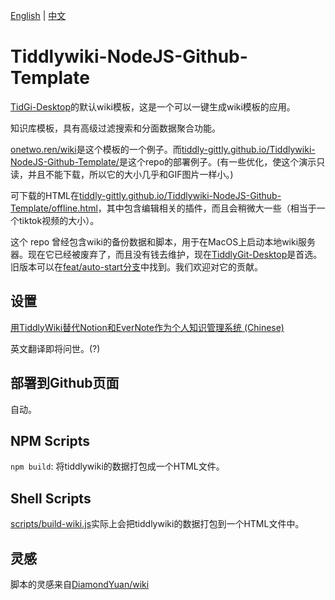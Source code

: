[English](/README.md) | [中文](/README_zh-CN.md)

# Tiddlywiki-NodeJS-Github-Template

[TidGi-Desktop](https://github.com/tiddly-gittly/TidGi-Desktop)的默认wiki模板，这是一个可以一键生成wiki模板的应用。

知识库模板，具有高级过滤搜索和分面数据聚合功能。

[onetwo.ren/wiki](https://onetwo.ren/wiki)是这个模板的一个例子。而[tiddly-gittly.github.io/Tiddlywiki-NodeJS-Github-Template/](https://tiddly-gittly.github.io/Tiddlywiki-NodeJS-Github-Template/)是这个repo的部署例子。(有一些优化，使这个演示只读，并且不能下载，所以它的大小几乎和GIF图片一样小。)

可下载的HTML在[tiddly-gittly.github.io/Tiddlywiki-NodeJS-Github-Template/offline.html](https://tiddly-gittly.github.io/Tiddlywiki-NodeJS-Github-Template/offline.html)，其中包含编辑相关的插件，而且会稍微大一些（相当于一个tiktok视频的大小）。

这个 repo 曾经包含wiki的备份数据和脚本，用于在MacOS上启动本地wiki服务器。现在它已经被废弃了，而且没有钱去维护，现在[TiddlyGit-Desktop](https://github.com/tiddly-gittly/TiddlyGit-Desktop)是首选。旧版本可以在[feat/auto-start分支](https://github.com/tiddly-gittly/Tiddlywiki-NodeJS-Github-Template/tree/feat/auto-start)中找到。我们欢迎对它的贡献。

## 设置

[用TiddlyWiki替代Notion和EverNote作为个人知识管理系统 (Chinese)](https://onetwo.ren/%E7%94%A8tiddlywiki%E6%9B%BF%E4%BB%A3notion%E5%92%8Cevernote%E7%AE%A1%E7%90%86%E7%9F%A5%E8%AF%86/)

英文翻译即将问世。(?)

## 部署到Github页面

自动。

## NPM Scripts

`npm build`: 将tiddlywiki的数据打包成一个HTML文件。

## Shell Scripts

[scripts/build-wiki.js](scripts/build-wiki.js)实际上会把tiddlywiki的数据打包到一个HTML文件中。

## 灵感

脚本的灵感来自[DiamondYuan/wiki](https://github.com/DiamondYuan/wiki)